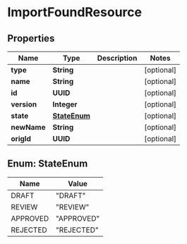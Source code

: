 

# ImportFoundResource


## Properties

| Name | Type | Description | Notes |
|------------ | ------------- | ------------- | -------------|
|**type** | **String** |  |  [optional] |
|**name** | **String** |  |  [optional] |
|**id** | **UUID** |  |  [optional] |
|**version** | **Integer** |  |  [optional] |
|**state** | [**StateEnum**](#StateEnum) |  |  [optional] |
|**newName** | **String** |  |  [optional] |
|**origId** | **UUID** |  |  [optional] |



## Enum: StateEnum

| Name | Value |
|---- | -----|
| DRAFT | &quot;DRAFT&quot; |
| REVIEW | &quot;REVIEW&quot; |
| APPROVED | &quot;APPROVED&quot; |
| REJECTED | &quot;REJECTED&quot; |



